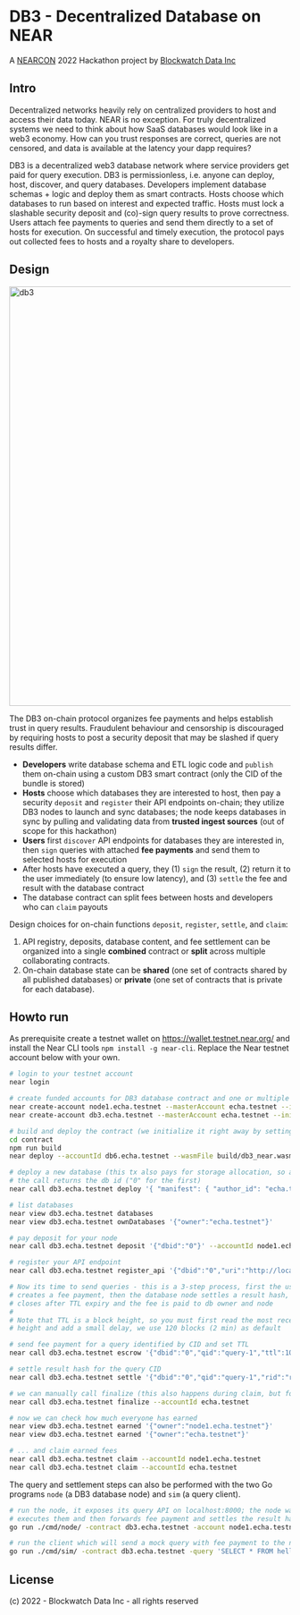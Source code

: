 # DB3 - Decentralized Database on NEAR

A [NEARCON](https://nearcon.org) 2022 Hackathon project by [Blockwatch Data Inc](https://blockwatch.cc)

## Intro

Decentralized networks heavily rely on centralized providers to host and access their data today. NEAR is no exception. For truly decentralized systems we need to think about how SaaS databases would look like in a web3 economy. How can you trust responses are correct, queries are not censored, and data is available at the latency your dapp requires?

DB3 is a decentralized web3 database network where service providers get paid for query execution. DB3 is permissionless, i.e. anyone can deploy, host, discover, and query databases. Developers implement database schemas + logic and deploy them as smart contracts. Hosts choose which databases to run based on interest and expected traffic. Hosts must lock a slashable security deposit and (co)-sign query results to prove correctness. Users attach fee payments to queries and send them directly to a set of hosts for execution. On successful and timely execution, the protocol pays out collected fees to hosts and a royalty share to developers.

## Design

<img width="750" alt="db3" src="https://user-images.githubusercontent.com/910436/189650945-b0d17ecb-ade7-4010-8fba-5e66a606df6c.png">

The DB3 on-chain protocol organizes fee payments and helps establish trust in query results. Fraudulent behaviour and censorship is discouraged by requiring hosts to post a security deposit that may be slashed if query results differ.

* **Developers** write database schema and ETL logic code and `publish` them on-chain using a custom DB3 smart contract (only the CID of the bundle is stored)
* **Hosts** choose which databases they are interested to host, then pay a security `deposit` and `register` their API endpoints on-chain; they utilize DB3 nodes to launch and sync databases; the node keeps databases in sync by pulling and validating data from **trusted ingest sources** (out of scope for this hackathon)
* **Users** first `discover` API endpoints for databases they are interested in, then `sign` queries with attached **fee payments** and send them to selected hosts for execution
* After hosts have executed a query, they (1) `sign` the result, (2) return it to the user immediately (to ensure low latency), and (3) `settle` the fee and result with the database contract
* The database contract can split fees between hosts and developers who can `claim` payouts

Design choices for on-chain functions `deposit`, `register`, `settle`, and `claim`:

1. API registry, deposits, database content, and fee settlement can be organized into a single **combined** contract or **split** across multiple collaborating contracts.
2. On-chain database state can be **shared** (one set of contracts shared by all published databases) or **private** (one set of contracts that is private for each database).


## Howto run

As prerequisite create a testnet wallet on https://wallet.testnet.near.org/ and install the Near CLI tools `npm install -g near-cli`. Replace the Near testnet account below with your own.

```sh
# login to your testnet account
near login

# create funded accounts for DB3 database contract and one or multiple nodes
near create-account node1.echa.testnet --masterAccount echa.testnet --initialBalance 10
near create-account db3.echa.testnet --masterAccount echa.testnet --initialBalance 10

# build and deploy the contract (we initialize it right away by setting the owner)
cd contract
npm run build
near deploy --accountId db6.echa.testnet --wasmFile build/db3_near.wasm --initFunction init --initArgs '{"owner": "echa.testnet"}'

# deploy a new database (this tx also pays for storage allocation, so add some Near)
# the call returns the db id ("0" for the first)
near call db3.echa.testnet deploy '{ "manifest": { "author_id": "echa.testnet", "name": "Hello NEAR", "license": "all rights reserved", "code_cid": "QmehH9PrVpiXKXS6upTS8uBoYecGaQvBXyw351tGQVQg2c", "royalty_bips": "1000"}}' --accountId echa.testnet --amount 1

# list databases
near view db3.echa.testnet databases
near view db3.echa.testnet ownDatabases '{"owner":"echa.testnet"}'

# pay deposit for your node
near call db3.echa.testnet deposit '{"dbid":"0"}' --accountId node1.echa.testnet --amount 10

# register your API endpoint
near call db3.echa.testnet register_api '{"dbid":"0","uri":"http://localhost:8000"}' --accountId node1.echa.testnet

# Now its time to send queries - this is a 3-step process, first the user (query sender)
# creates a fee payment, then the database node settles a result hash, finally the call
# closes after TTL expiry and the fee is paid to db owner and node
#
# Note that TTL is a block height, so you must first read the most recent network block
# height and add a small delay, we use 120 blocks (2 min) as default

# send fee payment for a query identified by CID and set TTL
near call db3.echa.testnet escrow '{"dbid":"0","qid":"query-1","ttl":100112999}' --amount 1 --accountId echa.testnet

# settle result hash for the query CID
near call db3.echa.testnet settle '{"dbid":"0","qid":"query-1","rid":"result-1"}' --accountId node1.echa.testnet

# we can manually call finalize (this also happens during claim, but for demo purposes we will see that fees are paid out after TTL expires)
near call db3.echa.testnet finalize --accountId echa.testnet

# now we can check how much everyone has earned
near view db3.echa.testnet earned '{"owner":"node1.echa.testnet"}'
near view db3.echa.testnet earned '{"owner":"echa.testnet"}'

# ... and claim earned fees
near call db3.echa.testnet claim --accountId node1.echa.testnet
near call db3.echa.testnet claim --accountId echa.testnet
```

The query and settlement steps can also be performed with the two Go programs `node` (a DB3 database node) and `sim` (a query client).

```sh
# run the node, it exposes its query API on localhost:8000; the node waits for queries,
# executes them and then forwards fee payment and settles the result hash
go run ./cmd/node/ -contract db3.echa.testnet -account node1.echa.testnet

# run the client which will send a mock query with fee payment to the node
go run ./cmd/sim/ -contract db3.echa.testnet -query 'SELECT * FROM hello_near' -account echa.testnet
````


## License

(c) 2022 - Blockwatch Data Inc - all rights reserved